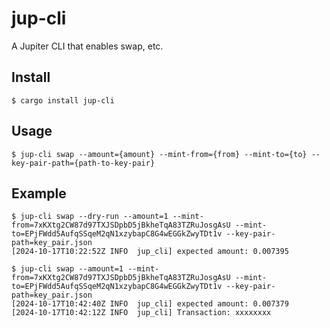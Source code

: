 # jup-cli

A Jupiter CLI that enables swap, etc.

## Install

```console
$ cargo install jup-cli
```

## Usage

```console
$ jup-cli swap --amount={amount} --mint-from={from} --mint-to={to} --key-pair-path={path-to-key-pair}
```

## Example

```console
$ jup-cli swap --dry-run --amount=1 --mint-from=7xKXtg2CW87d97TXJSDpbD5jBkheTqA83TZRuJosgAsU --mint-to=EPjFWdd5AufqSSqeM2qN1xzybapC8G4wEGGkZwyTDt1v --key-pair-path=key_pair.json
[2024-10-17T10:22:52Z INFO  jup_cli] expected amount: 0.007395
```

```console
$ jup-cli swap --amount=1 --mint-from=7xKXtg2CW87d97TXJSDpbD5jBkheTqA83TZRuJosgAsU --mint-to=EPjFWdd5AufqSSqeM2qN1xzybapC8G4wEGGkZwyTDt1v --key-pair-path=key_pair.json
[2024-10-17T10:42:40Z INFO  jup_cli] expected amount: 0.007379
[2024-10-17T10:42:12Z INFO  jup_cli] Transaction: xxxxxxxx
```
